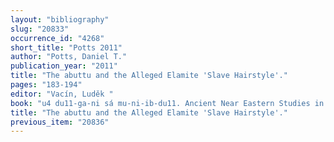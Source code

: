 ```yaml
---
layout: "bibliography"
slug: "20833"
occurrence_id: "4268"
short_title: "Potts 2011"
author: "Potts, Daniel T."
publication_year: "2011"
title: "The abuttu and the Alleged Elamite 'Slave Hairstyle'."
pages: "183-194"
editor: "Vacín, Luděk "
book: "u4 du11-ga-ni sá mu-ni-ib-du11. Ancient Near Eastern Studies in Memory of Blahoslav Hruska, ISLET (Dresden)"
title: "The abuttu and the Alleged Elamite 'Slave Hairstyle'."
previous_item: "20836"
---
```

